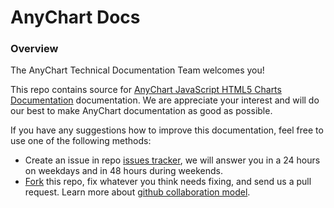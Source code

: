 # AnyChart Docs
### Overview

The AnyChart Technical Documentation Team welcomes you!

This repo contains source for [AnyChart JavaScript HTML5 Charts Documentation](//docs.anychart.com) documentation.
We are appreciate your interest and will do our best to make AnyChart documentation as good as possible.  

If you have any suggestions how to improve this documentation, feel free to use one of the following methods:
* Create an issue in repo [issues tracker](//github.com/anychart/docs/issues), we will answer you in a 24 hours on weekdays and in 48 hours during weekends.
* [Fork](https://github.com/anychart/docs/fork) this repo, fix whatever you think needs fixing, and send us a pull request. Learn more about [github collaboration model](https://help.github.com/articles/using-pull-requests/).
